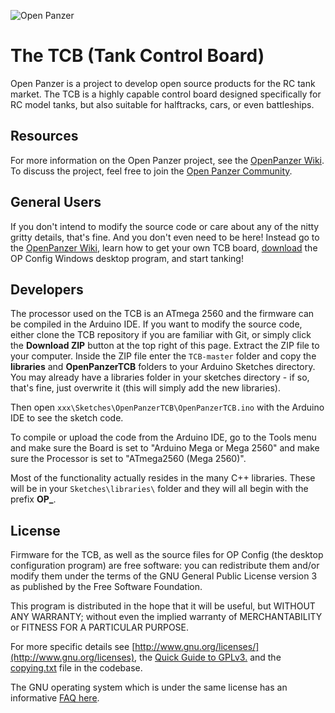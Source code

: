 ![Open Panzer](http://www.openpanzer.org/images/github/openpanzer2.png)
# The TCB (Tank Control Board)
Open Panzer is a project to develop open source products for the RC tank market. The TCB is a highly capable control board designed specifically for RC model tanks, but also suitable for halftracks, cars, or even battleships. 

## Resources
For more information on the Open Panzer project, see the [OpenPanzer Wiki](http://www.openpanzer.org/wiki).  
To discuss the project, feel free to join the [Open Panzer Community](http://www.openpanzer.org/forum/). 

## General Users
If you don't intend to modify the source code or care about any of the nitty gritty details, that's fine. And you don't even need to be here! Instead go to the [OpenPanzer Wiki](http://www.openpanzer.org/wiki), learn how to get your own TCB board, [download](http://www.openpanzer.org/downloads) the OP Config Windows desktop program, and start tanking! 

## Developers
The processor used on the TCB is an ATmega 2560 and the firmware can be compiled in the Arduino IDE. If you want to modify the source code, either clone the TCB repository if you are familiar with Git, or simply click the **Download ZIP** button at the top right of this page. Extract the ZIP file to your computer. Inside the ZIP file enter the `TCB-master` folder and copy the **libraries** and **OpenPanzerTCB** folders to your Arduino Sketches directory. You may already have a libraries folder in your sketches directory - if so, that's fine, just overwrite it (this will simply add the new libraries). 

Then open `xxx\Sketches\OpenPanzerTCB\OpenPanzerTCB.ino` with the Arduino IDE to see the sketch code. 

To compile or upload the code from the Arduino IDE, go to the Tools menu and make sure the Board is set to "Arduino Mega or Mega 2560" and make sure the Processor is set to "ATmega2560 (Mega 2560)". 

Most of the functionality actually resides in the many C++ libraries. These will be in your `Sketches\libraries\` folder and they will all begin with the prefix **OP_**. 

## License
Firmware for the TCB, as well as the source files for OP Config (the desktop configuration program) are free software: you can redistribute them and/or modify them under the terms of the GNU General Public License version 3 as published by the Free Software Foundation.

This program is distributed in the hope that it will be useful, but WITHOUT ANY WARRANTY; without even the implied warranty of MERCHANTABILITY or FITNESS FOR A PARTICULAR PURPOSE. 

For more specific details see [http://www.gnu.org/licenses/](http://www.gnu.org/licenses), the [Quick Guide to GPLv3.](http://www.gnu.org/licenses/quick-guide-gplv3.html) and the [copying.txt](https://github.com/OpenPanzerProject/TCB/blob/master/COPYING.txt) file in the codebase.

The GNU operating system which is under the same license has an informative [FAQ here](http://www.gnu.org/licenses/gpl-faq.html).

